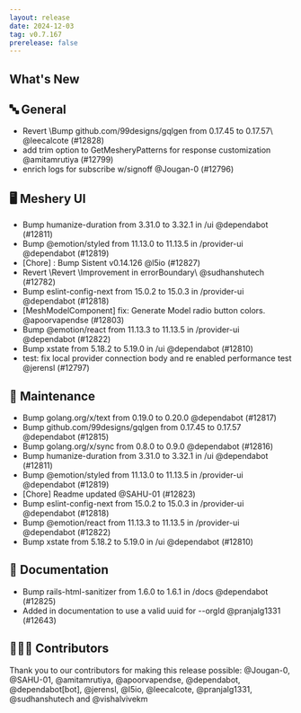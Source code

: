 ```yaml
---
layout: release
date: 2024-12-03
tag: v0.7.167
prerelease: false
---
```


## What's New
## 🔤 General
- Revert \Bump github.com/99designs/gqlgen from 0.17.45 to 0.17.57\ @leecalcote (#12828)
- add trim option to GetMesheryPatterns for response customization @amitamrutiya (#12799)
- enrich logs for subscribe w/signoff @Jougan-0 (#12796)

## 🖥 Meshery UI

- Bump humanize-duration from 3.31.0 to 3.32.1 in /ui @dependabot (#12811)
- Bump @emotion/styled from 11.13.0 to 11.13.5 in /provider-ui @dependabot (#12819)
- [Chore] : Bump Sistent v0.14.126 @l5io (#12827)
- Revert \Revert \Improvement in errorBoundary\ @sudhanshutech (#12782)
- Bump eslint-config-next from 15.0.2 to 15.0.3 in /provider-ui @dependabot (#12818)
- [MeshModelComponent] fix: Generate Model radio button colors. @apoorvapendse (#12803)
- Bump @emotion/react from 11.13.3 to 11.13.5 in /provider-ui @dependabot (#12822)
- Bump xstate from 5.18.2 to 5.19.0 in /ui @dependabot (#12810)
- test: fix local provider connection body and re enabled performance test @jerensl (#12797)

## 🧰 Maintenance

- Bump golang.org/x/text from 0.19.0 to 0.20.0 @dependabot (#12817)
- Bump github.com/99designs/gqlgen from 0.17.45 to 0.17.57 @dependabot (#12815)
- Bump golang.org/x/sync from 0.8.0 to 0.9.0 @dependabot (#12816)
- Bump humanize-duration from 3.31.0 to 3.32.1 in /ui @dependabot (#12811)
- Bump @emotion/styled from 11.13.0 to 11.13.5 in /provider-ui @dependabot (#12819)
- [Chore] Readme updated @SAHU-01 (#12823)
- Bump eslint-config-next from 15.0.2 to 15.0.3 in /provider-ui @dependabot (#12818)
- Bump @emotion/react from 11.13.3 to 11.13.5 in /provider-ui @dependabot (#12822)
- Bump xstate from 5.18.2 to 5.19.0 in /ui @dependabot (#12810)

## 📖 Documentation

- Bump rails-html-sanitizer from 1.6.0 to 1.6.1 in /docs @dependabot (#12825)
- Added in documentation to use a valid uuid for --orgId @pranjalg1331 (#12643)

## 👨🏽‍💻 Contributors

Thank you to our contributors for making this release possible:
@Jougan-0, @SAHU-01, @amitamrutiya, @apoorvapendse, @dependabot, @dependabot[bot], @jerensl, @l5io, @leecalcote, @pranjalg1331, @sudhanshutech and @vishalvivekm


